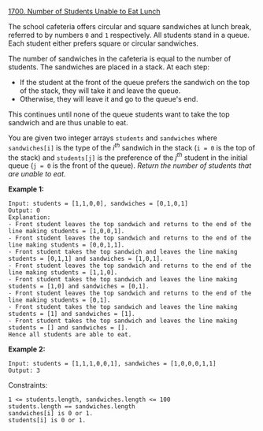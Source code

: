 ﻿[1700. Number of Students Unable to Eat Lunch](https://leetcode.com/problems/number-of-students-unable-to-eat-lunch/)

The school cafeteria offers circular and square sandwiches at lunch break, referred to by numbers `0` and `1` respectively. All students stand in a queue. Each student either prefers square or circular sandwiches.

The number of sandwiches in the cafeteria is equal to the number of students. The sandwiches are placed in a stack. At each step:

- If the student at the front of the queue prefers the sandwich on the top of the stack, they will take it and leave the queue.
- Otherwise, they will leave it and go to the queue's end.

This continues until none of the queue students want to take the top sandwich and are thus unable to eat.

You are given two integer arrays `students` and `sandwiches` where `sandwiches[i]` is the type of the $i​​​​​​^{th}$ sandwich in the stack (`i = 0` is the top of the stack) and `students[j]` is the preference of the $j​​​​​^{​th}$ student in the initial queue (`j = 0` is the front of the queue). _Return the number of students that are unable to eat._

__Example 1:__

    Input: students = [1,1,0,0], sandwiches = [0,1,0,1]
    Output: 0 
    Explanation:
    - Front student leaves the top sandwich and returns to the end of the line making students = [1,0,0,1].
    - Front student leaves the top sandwich and returns to the end of the line making students = [0,0,1,1].
    - Front student takes the top sandwich and leaves the line making students = [0,1,1] and sandwiches = [1,0,1].
    - Front student leaves the top sandwich and returns to the end of the line making students = [1,1,0].
    - Front student takes the top sandwich and leaves the line making students = [1,0] and sandwiches = [0,1].
    - Front student leaves the top sandwich and returns to the end of the line making students = [0,1].
    - Front student takes the top sandwich and leaves the line making students = [1] and sandwiches = [1].
    - Front student takes the top sandwich and leaves the line making students = [] and sandwiches = [].
    Hence all students are able to eat.

__Example 2:__

    Input: students = [1,1,1,0,0,1], sandwiches = [1,0,0,0,1,1]
    Output: 3

 

Constraints:

    1 <= students.length, sandwiches.length <= 100
    students.length == sandwiches.length
    sandwiches[i] is 0 or 1.
    students[i] is 0 or 1.

